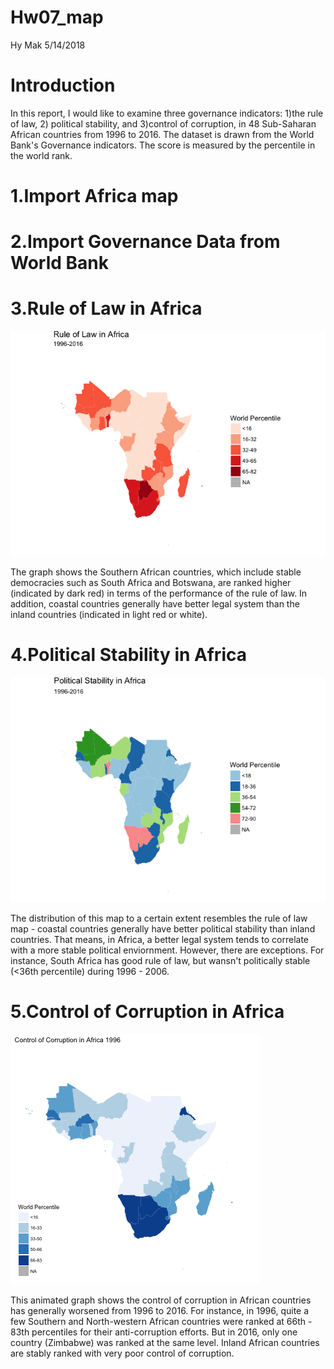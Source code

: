 Hw07\_map
================
Hy Mak
5/14/2018

Introduction
============

In this report, I would like to examine three governance indicators: 1)the rule of law, 2) political stability, and 3)control of corruption, in 48 Sub-Saharan African countries from 1996 to 2016. The dataset is drawn from the World Bank's Governance indicators. The score is measured by the percentile in the world rank.

1.Import Africa map
===================

2.Import Governance Data from World Bank
========================================

3.Rule of Law in Africa
=======================

![](Hw07_map_files/figure-markdown_github/unnamed-chunk-3-1.png)

The graph shows the Southern African countries, which include stable democracies such as South Africa and Botswana, are ranked higher (indicated by dark red) in terms of the performance of the rule of law. In addition, coastal countries generally have better legal system than the inland countries (indicated in light red or white).

4.Political Stability in Africa
===============================

![](Hw07_map_files/figure-markdown_github/unnamed-chunk-4-1.png)

The distribution of this map to a certain extent resembles the rule of law map - coastal countries generally have better political stability than inland countries. That means, in Africa, a better legal system tends to correlate with a more stable political enviornment. However, there are exceptions. For instance, South Africa has good rule of law, but wansn't politically stable (&lt;36th percentile) during 1996 - 2006.

5.Control of Corruption in Africa
=================================

![Control of Corruption](corruption.gif)

This animated graph shows the control of corruption in African countries has generally worsened from 1996 to 2016. For instance, in 1996, quite a few Southern and North-western African countries were ranked at 66th - 83th percentiles for their anti-corruption efforts. But in 2016, only one country (Zimbabwe) was ranked at the same level. Inland African countries are stably ranked with very poor control of corruption.
